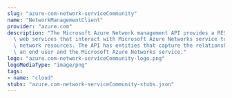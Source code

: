 ```yaml
---
slug: "azure-com-network-serviceCommunity"
name: "NetworkManagementClient"
provider: "azure.com"
description: "The Microsoft Azure Network management API provides a RESTful set of\
  \ web services that interact with Microsoft Azure Networks service to manage your\
  \ network resources. The API has entities that capture the relationship between\
  \ an end user and the Microsoft Azure Networks service."
logo: "azure.com-network-serviceCommunity-logo.png"
logoMediaType: "image/png"
tags:
- name: "cloud"
stubs: "azure.com-network-serviceCommunity-stubs.json"
---
```

